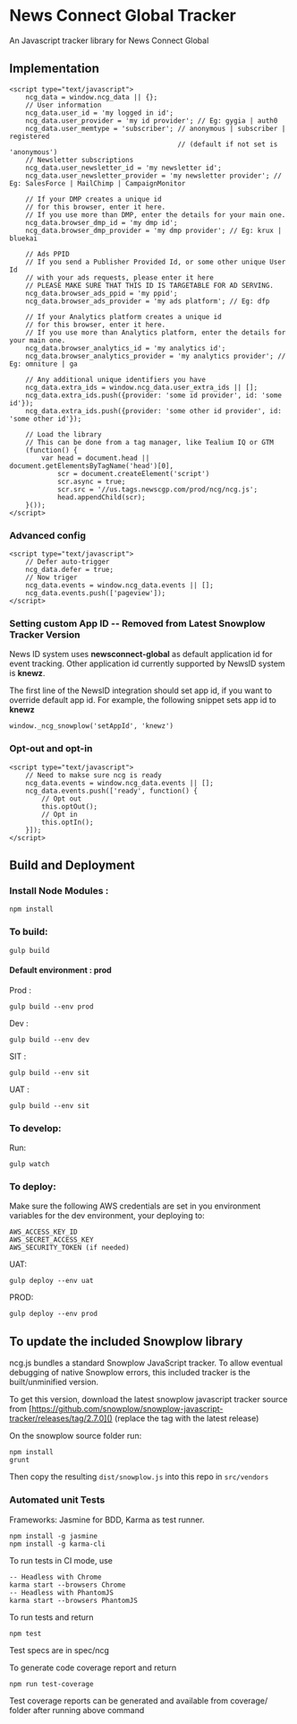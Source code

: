 # News Connect Global Tracker

An Javascript tracker library for News Connect Global

## Implementation


```
<script type="text/javascript">
	ncg_data = window.ncg_data || {};
	// User information
	ncg_data.user_id = 'my logged in id';
	ncg_data.user_provider = 'my id provider'; // Eg: gygia | auth0
	ncg_data.user_memtype = 'subscriber'; // anonymous | subscriber | registered 
                                          // (default if not set is 'anonymous')
	// Newsletter subscriptions
	ncg_data.user_newsletter_id = 'my newsletter id';
	ncg_data.user_newsletter_provider = 'my newsletter provider'; // Eg: SalesForce | MailChimp | CampaignMonitor

	// If your DMP creates a unique id
	// for this browser, enter it here.
	// If you use more than DMP, enter the details for your main one.
	ncg_data.browser_dmp_id = 'my dmp id';
	ncg_data.browser_dmp_provider = 'my dmp provider'; // Eg: krux | bluekai

	// Ads PPID
	// If you send a Publisher Provided Id, or some other unique User Id
	// with your ads requests, please enter it here
	// PLEASE MAKE SURE THAT THIS ID IS TARGETABLE FOR AD SERVING.
	ncg_data.browser_ads_ppid = 'my ppid';
	ncg_data.browser_ads_provider = 'my ads platform'; // Eg: dfp 

	// If your Analytics platform creates a unique id
	// for this browser, enter it here.
	// If you use more than Analytics platform, enter the details for your main one.
	ncg_data.browser_analytics_id = 'my analytics id';
	ncg_data.browser_analytics_provider = 'my analytics provider'; // Eg: omniture | ga
	
	// Any additional unique identifiers you have
	ncg_data.extra_ids = window.ncg_data.user_extra_ids || [];
	ncg_data.extra_ids.push({provider: 'some id provider', id: 'some id'});
	ncg_data.extra_ids.push({provider: 'some other id provider', id: 'some other id'});

	// Load the library
	// This can be done from a tag manager, like Tealium IQ or GTM
	(function() {
        var head = document.head || document.getElementsByTagName('head')[0],
            scr = document.createElement('script')
            scr.async = true;
            scr.src = '//us.tags.newscgp.com/prod/ncg/ncg.js';
            head.appendChild(scr);
	}());
</script>
```

### Advanced config

```
<script type="text/javascript">
	// Defer auto-trigger
	ncg_data.defer = true;
	// Now triger
	ncg_data.events = window.ncg_data.events || [];
	ncg_data.events.push(['pageview']);
</script>
```

### Setting custom App ID -- Removed from Latest Snowplow Tracker Version
News ID system uses __newsconnect-global__ as default application id for event tracking.
Other application id currently supported by NewsID system is **knewz**.

The first line of the NewsID integration should set app id, if you want to override default app id. 
For example, the following snippet sets app id to __knewz__ 

```
window._ncg_snowplow('setAppId', 'knewz')
```

### Opt-out and opt-in

```
<script type="text/javascript">
	// Need to makse sure ncg is ready
	ncg_data.events = window.ncg_data.events || [];
	ncg_data.events.push(['ready', function() {
		// Opt out
		this.optOut();
		// Opt in
		this.optIn();
	}]);
</script>
```

## Build and Deployment
### Install Node Modules : 
	npm install

### To build:
	gulp build
#### Default environment : prod

Prod :

	gulp build --env prod

Dev :

	gulp build --env dev

SIT :

	gulp build --env sit

UAT :

	gulp build --env sit

### To develop:
Run:

	gulp watch 

### To deploy:

Make sure the following AWS credentials are set in you environment variables for the dev environment, your deploying to:

	AWS_ACCESS_KEY_ID
	AWS_SECRET_ACCESS_KEY
	AWS_SECURITY_TOKEN (if needed)

UAT:
  
    gulp deploy --env uat

PROD:
  
    gulp deploy --env prod 

## To update the included Snowplow library

ncg.js bundles a standard Snowplow JavaScript tracker. To allow eventual debugging of native Snowplow errors, this included tracker is the built/unminified version.

To get this version, download the latest snowplow javascript tracker source from [https://github.com/snowplow/snowplow-javascript-tracker/releases/tag/2.7.0]() (replace the tag with the latest release)

On the snowplow source folder run:

	npm install
	grunt

Then copy the resulting `dist/snowplow.js` into this repo in `src/vendors`

### Automated unit Tests

Frameworks: Jasmine for BDD, Karma as test runner.

	npm install -g jasmine
	npm install -g karma-cli

To run tests in CI mode, use

	-- Headless with Chrome
	karma start --browsers Chrome
	-- Headless with PhantomJS
	karma start --browsers PhantomJS

To run tests and return

	npm test

Test specs are in spec/ncg

To generate code coverage report and return

	npm run test-coverage

Test coverage reports can be generated and available from coverage/ folder after running above command

